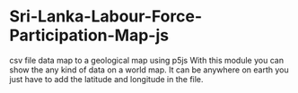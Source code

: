 # Sri-Lanka-Labour-Force-Participation-Map-js
csv file data map to a geological map using p5js
With this module you can show the any kind of data on a world map. It can be anywhere on earth you just have to add the latitude and longitude in the file.
